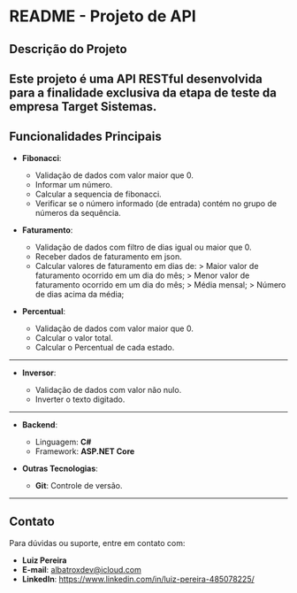 # **README - Projeto de API**

## **Descrição do Projeto**

Este projeto é uma **API RESTful** desenvolvida para a finalidade exclusiva da etapa de teste da empresa Target Sistemas.
---

## **Funcionalidades Principais**

- **Fibonacci**:

  - Validação de dados com valor maior que 0.
  - Informar um número.
  - Calcular a sequencia de fibonacci.
  - Verificar se o número informado (de entrada) contém no grupo de números da sequência.

- **Faturamento**:

  - Validação de dados com filtro de dias igual ou maior que 0.
  - Receber dados de faturamento em json.
  - Calcular valores de faturamento em dias de:
            > Maior valor de faturamento ocorrido em um dia do mês;
            > Menor valor de faturamento ocorrido em um dia do mês;
            > Média mensal;
            > Número de dias acima da média;
            
- **Percentual**:

  - Validação de dados com valor maior que 0.
  - Calcular o valor total.
  - Calcular o Percentual de cada estado.
---

- **Inversor**:

  - Validação de dados com valor não nulo.
  - Inverter o texto digitado.
---

- **Backend**:

  - Linguagem: **C#**
  - Framework: **ASP.NET Core**

- **Outras Tecnologias**:

  - **Git**: Controle de versão.

---

## **Contato**

Para dúvidas ou suporte, entre em contato com:

- **Luiz Pereira**
- **E-mail**: albatroxdev@icloud.com
- **LinkedIn**: https://www.linkedin.com/in/luiz-pereira-485078225/
